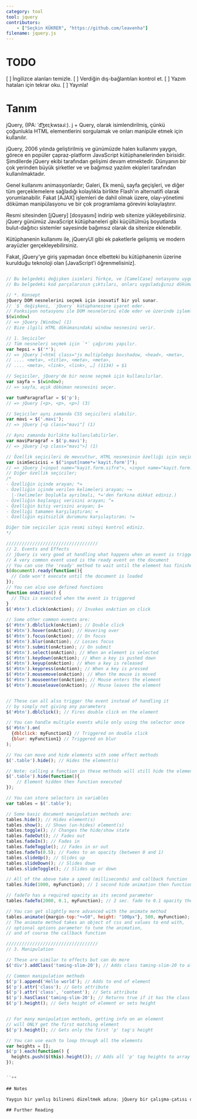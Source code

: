 ```yaml
---
category: tool
tool: jquery
contributors:
    - ["Seçkin KÜKRER", "https://github.com/leavenha"]
filename: jquery.js
---
```


# TODO

[ ] İngilizce alanları temizle.
[ ] Verdiğin dış-bağlantıları kontrol et.
[ ] Yazım hataları için tekrar oku.
[ ] Yayınla!

# Tanım

jQuery, (IPA: ˈd͡ʒeɪˌkwɪəɹiː).
j + Query, olarak isimlendirilmiş, çünkü çoğunlukla HTML elementlerini sorgulamak ve onları manipüle etmek için kullanılır.

jQuery, 2006 yılında geliştirilmiş ve günümüzde halen kullanımı yaygın, görece en popüler çapraz-platform JavaScript kütüphanelerinden birisidir. Şimdilerde jQuery ekibi tarafından gelişimi devam etmektedir. Dünyanın bir çok yerinden büyük şirketler ve ve bağımsız yazılım ekipleri tarafından kullanılmaktadır.

Genel kullanımı animasyonlardır; Galeri, Ek menü, sayfa geçişleri, ve diğer tüm gerçeklemelere sağladığı kolaylıkla birlikte Flash'ın alternatifi olarak yorumlanabilir. Fakat [AJAX] işlemleri de dahil olmak üzere, olay-yönetimi döküman manipülasyonu ve bir çok programlama görevini kolaylaştırır.

Resmi sitesinden [jQuery] [dosyasını] indirip web sitenize yükleyebilirsiniz. jQuery günümüz JavaScript kütüphaneleri gibi küçültülmüş boyutlarda bulut-dağıtıcı sistemler sayesinde bağımsız olarak da sitenize eklenebilir.

Kütüphanenin kullanımı ile, jQueryUI gibi ek paketlerle gelişmiş ve modern arayüzler gerçekleyebilirsiniz.

Fakat, jQuery'ye giriş yapmadan önce elbetteki bu kütüphanenin üzerine kurulduğu teknoloji olan [JavaScript'i öğrenmelisiniz].

```js

// Bu belgedeki değişken isimleri Türkçe, ve [CamelCase] notasyonu uygulamaktadır.
// Bu belgedeki kod parçalarının çıktıları, onları uyguladığınız dökümanın içeriğine bağlı olarak değişmektedir.

// *. Konsept
jQuery DOM nesnelerini seçmek için inovatif bir yol sunar.
// `$` değişkeni, `jQuery` kütüphanesine işaret eder.
// Fonksiyon notasyonu ile DOM nesnelerini elde eder ve üzerinde işlemler gerçekleştirirsiniz.
$(window)
// => jQuery [Window] (1)
// Bize ilgili HTML dökümanındaki window nesnesini verir.

// 1. Seçiciler
// Tüm nesneleri seçmek için `*` çağırımı yapılır.
var hepsi = $('*');
// => jQuery [<html class="js multiplebgs boxshadow, <head>, <meta>,
// .... <meta>, <title>, <meta>, <meta>,
// .... <meta>, <link>, <link>, …] (1134) = $1

// Seçiciler, jQuery'de bir nesne seçmek için kullanılırlar.
var sayfa = $(window);
// => sayfa, açık döküman nesnesini seçer.

var tumParagraflar = $('p');
// => jQuery [<p>, <p>, <p>] (3)

// Seçiciler aynı zamanda CSS seçicileri olabilir.
var mavi = $('.mavi');
// => jQuery [<p class="mavi"] (1)

// Aynı zamanda birlikte kullanılabilirler.
var maviParagraf = $('p.mavi');
// => jQuery [<p class="mavi">] (1)

// Özellik seçicileri de mevcuttur, HTML nesnesinin özelliği için seçim yaparlar.
var isimSecicisi = $("input[name*='kayit.form']");
// => jQuery [<input name="kayit.form.sifre">, <input name="kayit.form.dogumtarihi"> ...] (10)
// Diğer özellik seçiciler;
/*
- Özelliğin içinde arayan; *=
- Özelliğin içinde verilen kelimeleri arayan; ~=
  |-(kelimeler boşlukla ayrılmalı, *='den farkına dikkat ediniz.)
- Özelliğin başlangıç verisini arayan; ^=
- Özelliğin bitiş verisini arayan; $=
- Özelliği tamamen karşılaştıran; =
- Özelliğin eşitsizlik durumunu karşılaştıran; !=

Diğer tüm seçiciler için resmi siteyi kontrol ediniz.
*/

///////////////////////////////////
// 2. Events and Effects
// jQuery is very good at handling what happens when an event is triggered
// A very common event used is the ready event on the document
// You can use the 'ready' method to wait until the element has finished loading
$(document).ready(function(){
  // Code won't execute until the document is loaded
});
// You can also use defined functions
function onAction() {
  // This is executed when the event is triggered
}
$('#btn').click(onAction); // Invokes onAction on click

// Some other common events are:
$('#btn').dblclick(onAction); // Double click
$('#btn').hover(onAction); // Hovering over
$('#btn').focus(onAction); // On focus
$('#btn').blur(onAction); // Losses focus
$('#btn').submit(onAction); // On submit
$('#btn').select(onAction); // When an element is selected
$('#btn').keydown(onAction); // When a key is pushed down
$('#btn').keyup(onAction); // When a key is released
$('#btn').keypress(onAction); // When a key is pressed
$('#btn').mousemove(onAction); // When the mouse is moved
$('#btn').mouseenter(onAction); // Mouse enters the element
$('#btn').mouseleave(onAction); // Mouse leaves the element


// These can all also trigger the event instead of handling it
// by simply not giving any parameters
$('#btn').dblclick(); // Fires double click on the element

// You can handle multiple events while only using the selector once
$('#btn').on(
  {dblclick: myFunction1} // Triggered on double click
  {blur: myFunction1} // Triggered on blur
);

// You can move and hide elements with some effect methods
$('.table').hide(); // Hides the element(s)

// Note: calling a function in these methods will still hide the element
$('.table').hide(function(){
    // Element hidden then function executed
});

// You can store selectors in variables
var tables = $('.table');

// Some basic document manipulation methods are:
tables.hide(); // Hides element(s)
tables.show(); // Shows (un-hides) element(s)
tables.toggle(); // Changes the hide/show state
tables.fadeOut(); // Fades out
tables.fadeIn(); // Fades in
tables.fadeToggle(); // Fades in or out
tables.fadeTo(0.5); // Fades to an opacity (between 0 and 1)
tables.slideUp(); // Slides up
tables.slideDown(); // Slides down
tables.slideToggle(); // Slides up or down

// All of the above take a speed (milliseconds) and callback function
tables.hide(1000, myFunction); // 1 second hide animation then function

// fadeTo has a required opacity as its second parameter
tables.fadeTo(2000, 0.1, myFunction); // 2 sec. fade to 0.1 opacity then function

// You can get slightly more advanced with the animate method
tables.animate({margin-top:"+=50", height: "100px"}, 500, myFunction);
// The animate method takes an object of css and values to end with,
// optional options parameter to tune the animation,
// and of course the callback function

///////////////////////////////////
// 3. Manipulation

// These are similar to effects but can do more
$('div').addClass('taming-slim-20'); // Adds class taming-slim-20 to all div

// Common manipulation methods
$('p').append('Hello world'); // Adds to end of element
$('p').attr('class'); // Gets attribute
$('p').attr('class', 'content'); // Sets attribute
$('p').hasClass('taming-slim-20'); // Returns true if it has the class
$('p').height(); // Gets height of element or sets height


// For many manipulation methods, getting info on an element
// will ONLY get the first matching element
$('p').height(); // Gets only the first 'p' tag's height

// You can use each to loop through all the elements
var heights = [];
$('p').each(function() {
  heights.push($(this).height()); // Adds all 'p' tag heights to array
});


``**

## Notes

Yaygın bir yanlış bilineni düzeltmek adına; jQuery bir çalışma-çatısı değil, bir kütüphanedir^1.

## Further Reading

